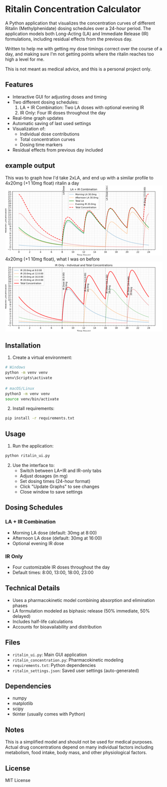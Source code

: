 # Ritalin Concentration Calculator

A Python application that visualizes the concentration curves of different Ritalin (Methylphenidate) dosing schedules over a 24-hour period. The application models both Long-Acting (LA) and Immediate Release (IR) formulations, including residual effects from the previous day.

Written to help me with getting my dose timings correct over the course of a day, and making sure I'm not getting points where the ritalin reaches too high a level for me.

This is not meant as medical advice, and this is a personal project only.

## Features

- Interactive GUI for adjusting doses and timing
- Two different dosing schedules:
  1. LA + IR Combination: Two LA doses with optional evening IR
  2. IR Only: Four IR doses throughout the day
- Real-time graph updates
- Automatic saving of last used settings
- Visualization of:
  - Individual dose contributions
  - Total concentration curves
  - Dosing time markers
- Residual effects from previous day included

## example output

This was to graph how I'd take 2xLA, and end up with a similar profile to 4x20mg (+1 10mg float) ritalin a day
![Ritalin LA 60mg (2x30mg at 8 AM)](example_la_ir_plot.png)
4x20mg (+1 10mg float), what I was on before
![Total IR (2x10mg + 2x10mg)](example_ir_only_plot.png)


## Installation

1. Create a virtual environment: 

```bash
# Windows
python -m venv venv
venv\Scripts\activate

# macOS/Linux
python3 -m venv venv
source venv/bin/activate
```

2. Install requirements:

```bash
pip install -r requirements.txt
```

## Usage

1. Run the application:

```bash
python ritalin_ui.py
```

2. Use the interface to:
   - Switch between LA+IR and IR-only tabs
   - Adjust dosages (in mg)
   - Set dosing times (24-hour format)
   - Click "Update Graphs" to see changes
   - Close window to save settings

## Dosing Schedules

### LA + IR Combination
- Morning LA dose (default: 30mg at 8:00)
- Afternoon LA dose (default: 30mg at 16:00)
- Optional evening IR dose

### IR Only
- Four customizable IR doses throughout the day
- Default times: 8:00, 13:00, 18:00, 23:00

## Technical Details

- Uses a pharmacokinetic model combining absorption and elimination phases
- LA formulation modeled as biphasic release (50% immediate, 50% delayed)
- Includes half-life calculations
- Accounts for bioavailability and distribution

## Files

- `ritalin_ui.py`: Main GUI application
- `ritalin_concentration.py`: Pharmacokinetic modeling
- `requirements.txt`: Python dependencies
- `ritalin_settings.json`: Saved user settings (auto-generated)

## Dependencies

- numpy
- matplotlib
- scipy
- tkinter (usually comes with Python)

## Notes

This is a simplified model and should not be used for medical purposes. Actual drug concentrations depend on many individual factors including metabolism, food intake, body mass, and other physiological factors.

## License

MIT License